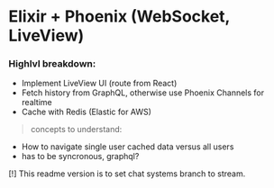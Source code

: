 # Elixir + Phoenix (WebSocket, LiveView)


### Highlvl breakdown:
- Implement LiveView UI (route from React)
- Fetch history from GraphQL, otherwise use Phoenix Channels for realtime
- Cache with Redis (Elastic for AWS)

> concepts to understand:
 - How to navigate single user cached data versus all users
 - has to be syncronous, graphql?


[!] This readme version is to set chat systems branch to stream.